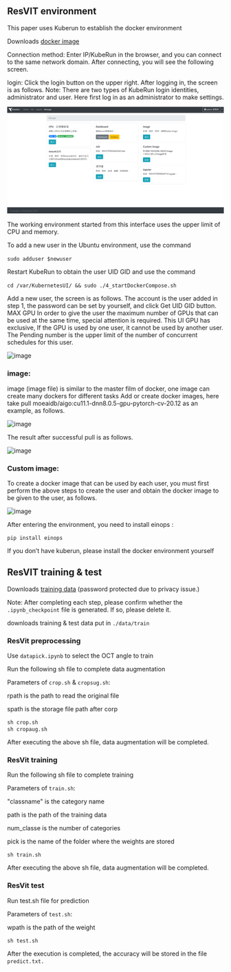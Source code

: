 ## ResVIT environment

This paper uses Kuberun to establish the docker environment

Downloads [docker image](https://hub.docker.com/layers/moeaidb/aigo/cu11.1-dnn8.0.5-gpu-pytorch-20.12/images/sha256-d8e407d9e7c4d80434c2957de892f127761dee0be1406c79150f96ef3bdc14b1?context=explore)

Connection method:
Enter IP/KubeRun in the browser, and you can connect to the same network domain. After connecting, you will see the following screen.


login:
Click the login button on the upper right. After logging in, the screen is as follows.
Note: There are two types of KubeRun login identities, administrator and user. Here first log in as an administrator to make settings.

![image](https://github.com/fjcu-ee-islab/ResViT/blob/main/ResViT/kuberun/login.png)

The working environment started from this interface uses the upper limit of CPU and memory.

To add a new user in the Ubuntu environment, use the command 

```sudo adduser $newuser```

Restart KubeRun to obtain the user UID GID and use the command 

```cd /var/KubernetesUI/ && sudo ./4_startDockerCompose.sh```

Add a new user, the screen is as follows. The account is the user added in step 1, the password can be set by yourself, and click Get UID
GID button.
MAX GPU In order to give the user the maximum number of GPUs that can be used at the same time, special attention is required. This UI GPU has
exclusive,
If the GPU is used by one user, it cannot be used by another user.
The Pending number is the upper limit of the number of concurrent schedules for this user.

![image](https://github.com/fjcu-ee-islab/ResViT/blob/main/ResViT/kuberun/adduser.png)

### image:

image (image file) is similar to the master film of docker, one image can create many dockers for different tasks
Add or create docker images, here take pull moeaidb/aigo:cu11.1-dnn8.0.5-gpu-pytorch-cv-20.12 as an example, as follows.

![image](https://github.com/fjcu-ee-islab/ResViT/blob/main/ResViT/kuberun/pullimage.png)

The result after successful pull is as follows.

![image](https://github.com/fjcu-ee-islab/ResViT/blob/main/ResViT/kuberun/pulldone.png)

### Custom image:

To create a docker image that can be used by each user, you must first perform the above steps to create the user and obtain the docker image to be given to the user, as follows.

![image](https://github.com/fjcu-ee-islab/ResViT/blob/main/ResViT/kuberun/custom.png)

After entering the environment, you need to install einops :
```
pip install einops
```

If you don’t have kuberun, please install the docker environment yourself

## ResVIT training & test

Downloads [training data](https://140.136.147.168:3146/sharing/50RvXHoWK)
(password protected due to privacy issue.)

Note: After completing each step, please confirm whether the ```.ipynb_checkpoint``` file is generated. If so, please delete it.

downloads training & test data put in ```./data/train```

### ResVit preprocessing

Use ```datapick.ipynb``` to select the OCT angle to train 

Run the following sh file to complete data augmentation

Parameters of ```crop.sh``` & ```cropsug.sh```: 

rpath is the path to read the original file

spath is the storage file path after corp
                       
```
sh crop.sh
sh cropaug.sh
```

After executing the above sh file, data augmentation will be completed.

### ResVit training

Run the following sh file to complete training

Parameters of ```train.sh```:

"classname" is the category name

path is the path of the training data 

num_classe is the number of categories

pick is the name of the folder where the weights are stored
```
sh train.sh
```

After executing the above sh file, data augmentation will be completed.

### ResVit test

Run test.sh file for prediction

Parameters of ```test.sh```:

wpath is the path of the weight

```
sh test.sh
```

After the execution is completed, the accuracy will be stored in the file ```predict.txt.```
